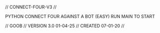 // CONNECT-FOUR-V3 //

PYTHON CONNECT FOUR AGAINST A BOT (EASY)
RUN MAIN TO START 

// GOOB // VERSION 3.0 01-04-25 // CREATED 07-01-20 // 
